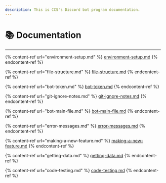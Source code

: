 ```yaml
---
description: This is CCS's Discord bot program documentation.
---
```


# 📚 Documentation

***

{% content-ref url="environment-setup.md" %}
[environment-setup.md](environment-setup.md)
{% endcontent-ref %}

{% content-ref url="file-structure.md" %}
[file-structure.md](file-structure.md)
{% endcontent-ref %}

{% content-ref url="bot-token.md" %}
[bot-token.md](bot-token.md)
{% endcontent-ref %}

{% content-ref url="git-ignore-notes.md" %}
[git-ignore-notes.md](git-ignore-notes.md)
{% endcontent-ref %}

{% content-ref url="bot-main-file.md" %}
[bot-main-file.md](bot-main-file.md)
{% endcontent-ref %}

{% content-ref url="error-messages.md" %}
[error-messages.md](error-messages.md)
{% endcontent-ref %}

{% content-ref url="making-a-new-feature.md" %}
[making-a-new-feature.md](making-a-new-feature.md)
{% endcontent-ref %}

{% content-ref url="getting-data.md" %}
[getting-data.md](getting-data.md)
{% endcontent-ref %}

{% content-ref url="code-testing.md" %}
[code-testing.md](code-testing.md)
{% endcontent-ref %}
